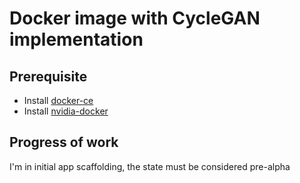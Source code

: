 # Docker image with CycleGAN implementation

## Prerequisite

- Install [docker-ce](https://docs.docker.com/install/linux/docker-ce/ubuntu/)
- Install [nvidia-docker](https://github.com/NVIDIA/nvidia-docker#quickstart)

## Progress of work

I'm in initial app scaffolding, the state must be considered pre-alpha
